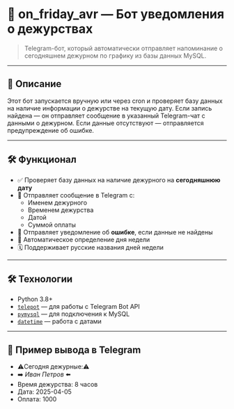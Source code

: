 # 📅 on_friday_avr — Бот уведомления о дежурствах

> Telegram-бот, который автоматически отправляет напоминание о сегодняшнем дежурном по графику из базы данных MySQL.

---

## 🧰 Описание

Этот бот запускается вручную или через cron и проверяет базу данных на наличие информации о дежурстве на текущую дату. Если запись найдена — он отправляет сообщение в указанный Telegram-чат с данными о дежурном. Если данные отсутствуют — отправляется предупреждение об ошибке.

---

## 🛠 Функционал

- ✅ Проверяет базу данных на наличие дежурного на **сегодняшнюю дату**
- 💬 Отправляет сообщение в Telegram с:
  - Именем дежурного
  - Временем дежурства
  - Датой
  - Суммой оплаты
- 🚨 Отправляет уведомление об **ошибке**, если данные не найдены
- 📅 Автоматическое определение дня недели
- 🗓 Поддерживает русские названия дней недели

---

## 🛠 Технологии

- Python 3.8+
- [`telepot`](https://github.com/nickoala/telepot)  — для работы с Telegram Bot API
- [`pymysql`](https://github.com/PyMySQL/PyMySQL)  — для подключения к MySQL
- [`datetime`](https://docs.python.org/3/library/datetime.html)  — работа с датами

---

## 💬 Пример вывода в Telegram

- ⚠️Сегодня дежурные:⚠️
- ➡️ *Иван Петров* ⬅️
- Время дежурства: 8 часов
- Дата: 2025-04-05
- Оплата: 1000

